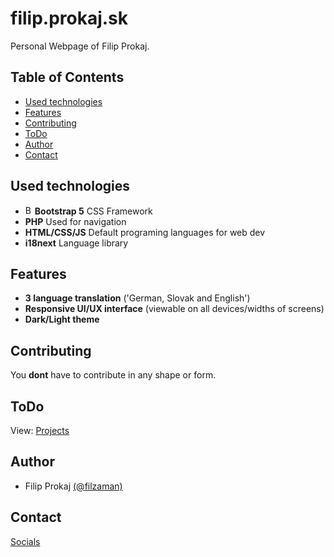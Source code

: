 # filip.prokaj.sk

Personal Webpage of Filip Prokaj.

## Table of Contents

- [Used technologies](#Used-technologies)
- [Features](#Features)
- [Contributing](#Contributing)
- [ToDo](#todo)
- [Author](#Autho)
- [Contact](#Contact)

## Used technologies

- <img src="https://img.icons8.com/?size=100&id=EzPCiQUqWWEa&format=png&color=000000" alt="Bootstrap" width="15"/>**Bootstrap 5** CSS Framework
- **PHP** Used for navigation
- **HTML/CSS/JS** Default programing languages for web dev
- **i18next** Language library

## Features

- **3 language translation** ('German, Slovak and English')
- **Responsive UI/UX interface** (viewable on all devices/widths of screens)
- **Dark/Light theme**

## Contributing

You __dont__ have to contribute in any shape or form.

## ToDo

View: [Projects](https://github.com/users/filzaman/projects/2)

## Author
 
- Filip Prokaj [(@filzaman)](https://github.com/filzaman)

## Contact

[Socials](https://filip.prokaj.sk/socials)
